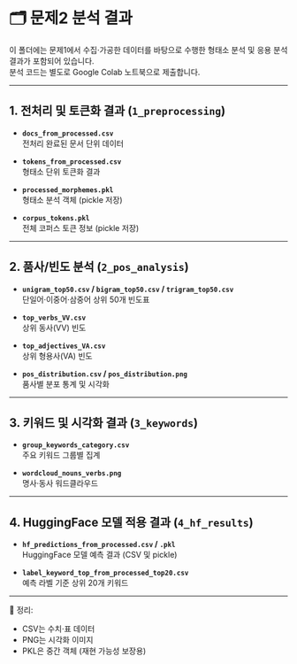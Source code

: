 # 🗂️ 문제2 분석 결과

이 폴더에는 문제1에서 수집·가공한 데이터를 바탕으로 수행한 형태소 분석 및 응용 분석 결과가 포함되어 있습니다.  
분석 코드는 별도로 Google Colab 노트북으로 제출합니다.

---

## 1. 전처리 및 토큰화 결과 (`1_preprocessing`)
- **`docs_from_processed.csv`**  
  전처리 완료된 문서 단위 데이터

- **`tokens_from_processed.csv`**  
  형태소 단위 토큰화 결과

- **`processed_morphemes.pkl`**  
  형태소 분석 객체 (pickle 저장)

- **`corpus_tokens.pkl`**  
  전체 코퍼스 토큰 정보 (pickle 저장)

---

## 2. 품사/빈도 분석 (`2_pos_analysis`)
- **`unigram_top50.csv` / `bigram_top50.csv` / `trigram_top50.csv`**  
  단일어·이중어·삼중어 상위 50개 빈도표

- **`top_verbs_VV.csv`**  
  상위 동사(VV) 빈도

- **`top_adjectives_VA.csv`**  
  상위 형용사(VA) 빈도

- **`pos_distribution.csv` / `pos_distribution.png`**  
  품사별 분포 통계 및 시각화

---

## 3. 키워드 및 시각화 결과 (`3_keywords`)
- **`group_keywords_category.csv`**  
  주요 키워드 그룹별 집계

- **`wordcloud_nouns_verbs.png`**  
  명사·동사 워드클라우드

---

## 4. HuggingFace 모델 적용 결과 (`4_hf_results`)
- **`hf_predictions_from_processed.csv` / `.pkl`**  
  HuggingFace 모델 예측 결과 (CSV 및 pickle)

- **`label_keyword_top_from_processed_top20.csv`**  
  예측 라벨 기준 상위 20개 키워드


---

📌 정리:  
- CSV는 수치·표 데이터  
- PNG는 시각화 이미지  
- PKL은 중간 객체 (재현 가능성 보장용)
